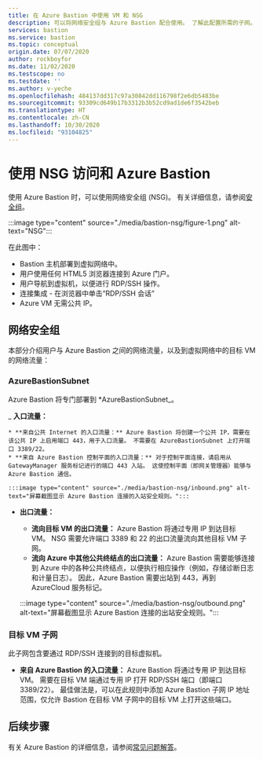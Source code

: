 ```yaml
---
title: 在 Azure Bastion 中使用 VM 和 NSG
description: 可以将网络安全组与 Azure Bastion 配合使用。 了解此配置所需的子网。
services: bastion
ms.service: bastion
ms.topic: conceptual
origin.date: 07/07/2020
author: rockboyfor
ms.date: 11/02/2020
ms.testscope: no
ms.testdate: ''
ms.author: v-yeche
ms.openlocfilehash: 484137dd317c97a30842dd116798f2e6db5483be
ms.sourcegitcommit: 93309cd649b17b3312b3b52cd9ad1de6f3542beb
ms.translationtype: HT
ms.contentlocale: zh-CN
ms.lasthandoff: 10/30/2020
ms.locfileid: "93104825"
---
```

<!--Verified succesfully for only charactors only-->
# <a name="working-with-nsg-access-and-azure-bastion"></a>使用 NSG 访问和 Azure Bastion

使用 Azure Bastion 时，可以使用网络安全组 (NSG)。 有关详细信息，请参阅[安全组](../virtual-network/network-security-groups-overview.md)。

:::image type="content" source="./media/bastion-nsg/figure-1.png" alt-text="NSG":::

在此图中：

* Bastion 主机部署到虚拟网络中。
* 用户使用任何 HTML5 浏览器连接到 Azure 门户。
* 用户导航到虚拟机，以便进行 RDP/SSH 操作。
* 连接集成 - 在浏览器中单击“RDP/SSH 会话”
* Azure VM 无需公共 IP。

<a name="nsg"></a>
## <a name="network-security-groups"></a>网络安全组

本部分介绍用户与 Azure Bastion 之间的网络流量，以及到虚拟网络中的目标 VM 的网络流量：

<a name="apply"></a>
### <a name="azurebastionsubnet"></a>AzureBastionSubnet

Azure Bastion 将专门部署到 *AzureBastionSubnet_。

_ **入口流量：**

    * **来自公共 Internet 的入口流量：** Azure Bastion 将创建一个公共 IP，需要在该公共 IP 上启用端口 443，用于入口流量。 不需要在 AzureBastionSubnet 上打开端口 3389/22。
    * **来自 Azure Bastion 控制平面的入口流量：** 对于控制平面连接，请启用从 GatewayManager 服务标记进行的端口 443 入站。 这使控制平面（即网关管理器）能够与 Azure Bastion 通信。

    :::image type="content" source="./media/bastion-nsg/inbound.png" alt-text="屏幕截图显示 Azure Bastion 连接的入站安全规则。":::

* **出口流量：**

    * **流向目标 VM 的出口流量：** Azure Bastion 将通过专用 IP 到达目标 VM。 NSG 需要允许端口 3389 和 22 的出口流量流向其他目标 VM 子网。
    * **流向 Azure 中其他公共终结点的出口流量：** Azure Bastion 需要能够连接到 Azure 中的各种公共终结点，以便执行相应操作（例如，存储诊断日志和计量日志）。 因此，Azure Bastion 需要出站到 443，再到 AzureCloud 服务标记。

    :::image type="content" source="./media/bastion-nsg/outbound.png" alt-text="屏幕截图显示 Azure Bastion 连接的出站安全规则。":::

### <a name="target-vm-subnet"></a>目标 VM 子网
此子网包含要通过 RDP/SSH 连接到的目标虚拟机。

* **来自 Azure Bastion 的入口流量：** Azure Bastion 将通过专用 IP 到达目标 VM。 需要在目标 VM 端通过专用 IP 打开 RDP/SSH 端口（即端口 3389/22）。 最佳做法是，可以在此规则中添加 Azure Bastion 子网 IP 地址范围，仅允许 Bastion 在目标 VM 子网中的目标 VM 上打开这些端口。

## <a name="next-steps"></a>后续步骤

有关 Azure Bastion 的详细信息，请参阅[常见问题解答](bastion-faq.md)。

<!-- Update_Description: update meta properties, wording update, update link -->